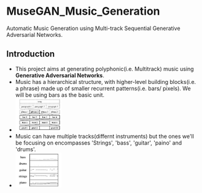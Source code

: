 # MuseGAN_Music_Generation
Automatic Music Generation using Multi-track Sequential Generative Adversarial Networks.

## Introduction
- This project aims at generating polyphonic(i.e. Multitrack) music using **Generative Adversarial Networks**.
- Music has a hierarchical structure, with higher-level building blocks(i.e. a phrase) made up of smaller recurrent patterns(i.e. bars/ pixels). We will be using bars as the basic unit.
- <img src='imgs/fig1.png' width = "25%" height = "25%"/>
- Music can have multiple tracks(differnt instruments) but the ones we'll be focusing on encompasses 'Strings', 'bass', 'guitar', 'paino' and 'drums'.
- <img src='imgs/fig2.png' width = "25%" height = "25%"/>